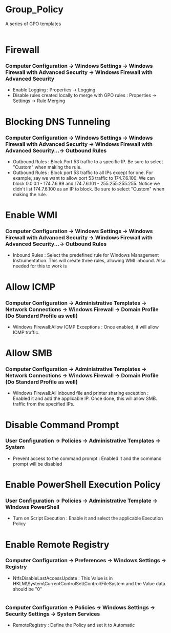 # Group_Policy
A series of GPO templates<br>
<br>

# Firewall
### Computer Configuration -> Windows Settings -> Windows Firewall with Advanced Security -> Windows Firewall with Advanced Security
- Enable Logging : Properties -> Logging
- Disable rules created locally to merge with GPO rules : Properties -> Settings -> Rule Merging

# Blocking DNS Tunneling
### Computer Configuration -> Windows Settings -> Windows Firewall with Advanced Security -> Windows Firewall with Advanced Security...-> Outbound Rules
- Outbound Rules : Block Port 53 traffic to a specific IP. Be sure to select "Custom" when making the rule.
- Outbound Rules : Block port 53 traffic to all IPs except for one. For example, say we want to allow port 53 traffic to 174.7.6.100. We can block 0.0.0.1 - 174.7.6.99 and 174.7.6.101 - 255.255.255.255. Notice we didn't list 174.7.6.100 as an IP to block. Be sure to select "Custom" when making the rule.

# Enable WMI
### Computer Configuration -> Windows Settings -> Windows Firewall with Advanced Security -> Windows Firewall with Advanced Security...-> Outbound Rules
- Inbound Rules : Select the predefined rule for Windows Management Instrumentation. This will create three rules, allowing WMI inbound. Also needed for this to work is 

# Allow ICMP
### Computer Configuration -> Administrative Templates -> Network Connections -> Windows Firewall -> Domain Profile (Do Standard Profile as well)
- Windows Firewall:Allow ICMP Exceptions : Once enabled, it will allow ICMP traffic.

# Allow SMB
### Computer Configuration -> Administrative Templates -> Network Connections -> Windows Firewall -> Domain Profile (Do Standard Profile as well)
- Windows Firewall:All inbound file and printer sharing exception : Enabled it and add the applicable IP. Once done, this will allow SMB. traffic from the specified IPs.

# Disable Command Prompt
### User Configuration -> Policies -> Administrative Templates -> System
- Prevent access to the command prompt : Enabled it and the command prompt will be disabled

# Enable PowerShell Execution Policy
### User Configuration -> Policies -> Administrative Template -> Windows PowerShell
- Turn on Script Execution : Enable it and select the applicable Execution Policy


# Enable Remote Registry
### Computer Configuration -> Preferences -> Windows Settings -> Registry
- NtfsDisableLastAccessUpdate : This Value is in HKLM\System\CurrentControlSet\Control\FileSystem and the Value data should be "0"

#
### Computer Configuration -> Policies -> Windows Settings -> Security Settings -> System Services
- RemoteRegistry : Define the Policy and set it to Automatic


